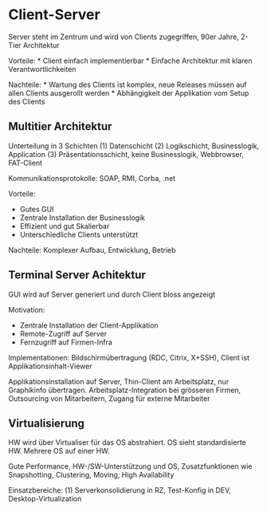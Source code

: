 # Client-Server
Server steht im Zentrum und wird von Clients zugegriffen, 90er Jahre, 2-Tier Architektur

Vorteile:
	* Client einfach implementierbar
	* Einfache Architektur mit klaren Verantwortlichkeiten

Nachteile:
	* Wartung des Clients ist komplex, neue Releases müssen auf allen Clients ausgerollt werden
	* Abhängigkeit der Applikation vom Setup des Clients

## Multitier Architektur
Unterteilung in 3 Schichten (1) Datenschicht (2) Logikschicht, Businesslogik, Application (3) Präsentationsschicht, keine Businesslogik, Webbrowser, FAT-Client

Kommunikationsprotokolle: SOAP, RMI, Corba, .net

Vorteile:
* Gutes GUI
* Zentrale Installation der Businesslogik
* Effizient und gut Skalierbar
* Unterschiedliche Clients unterstützt

Nachteile: Komplexer Aufbau, Entwicklung, Betrieb

## Terminal Server Achitektur
GUI wird auf Server generiert und durch Client bloss angezeigt

Motivation:
* Zentrale Installation der Client-Applikation
* Remote-Zugriff auf Server
* Fernzugriff auf Firmen-Infra

Implementationen: Bildschirmübertragung (RDC, Citrix, X+SSH), Client ist Applikationsinhalt-Viewer

Applikationsinstallation auf Server, Thin-Client am Arbeitsplatz, nur Graphikinfo übertragen. Arbeitsplatz-Integration bei grösseren Firmen, Outsourcing von Mitarbeitern, Zugang für externe Mitarbeiter

## Virtualisierung
HW wird über Virtualiser für das OS abstrahiert. OS sieht standardisierte HW. Mehrere OS auf einer HW.

Gute Performance, HW-/SW-Unterstützung und OS, Zusatzfunktionen wie Snapshotting, Clustering, Moving, High Availability

Einsatzbereiche: (1) Serverkonsolidierung in RZ, Test-Konfig in DEV, Desktop-Virtualization

